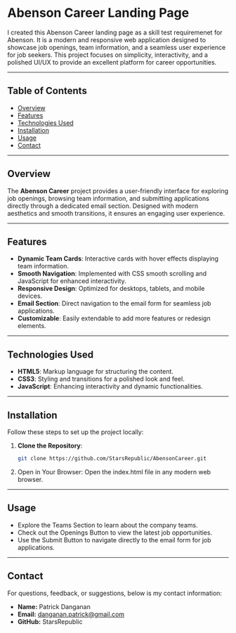 # Abenson Career Landing Page

I created this Abenson Career landing page as a skill test requiremenet for Abenson. It is a modern and responsive web application designed to showcase job openings, team information, and a seamless user experience for job seekers. This project focuses on simplicity, interactivity, and a polished UI/UX to provide an excellent platform for career opportunities.

---

## Table of Contents

- [Overview](#overview)
- [Features](#features)
- [Technologies Used](#technologies-used)
- [Installation](#installation)
- [Usage](#usage)
- [Contact](#contact)

---

## Overview

The **Abenson Career** project provides a user-friendly interface for exploring job openings, browsing team information, and submitting applications directly through a dedicated email section. Designed with modern aesthetics and smooth transitions, it ensures an engaging user experience.

---

## Features

- **Dynamic Team Cards**: Interactive cards with hover effects displaying team information.
- **Smooth Navigation**: Implemented with CSS smooth scrolling and JavaScript for enhanced interactivity.
- **Responsive Design**: Optimized for desktops, tablets, and mobile devices.
- **Email Section**: Direct navigation to the email form for seamless job applications.
- **Customizable**: Easily extendable to add more features or redesign elements.

---

## Technologies Used

- **HTML5**: Markup language for structuring the content.
- **CSS3**: Styling and transitions for a polished look and feel.
- **JavaScript**: Enhancing interactivity and dynamic functionalities.

---

## Installation

Follow these steps to set up the project locally:

1. **Clone the Repository**:
   ```bash
   git clone https://github.com/StarsRepublic/AbensonCareer.git
2. Open in Your Browser: Open the index.html file in any modern web browser.

---

## Usage

- Explore the Teams Section to learn about the company teams.
- Check out the Openings Button to view the latest job opportunities.
- Use the Submit Button to navigate directly to the email form for job applications.

---

## Contact

For questions, feedback, or suggestions, below is my contact information:

- **Name:** Patrick Danganan
- **Email:** danganan.patrick@gmail.com
- **GitHub:** StarsRepublic